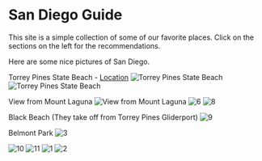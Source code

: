 # San Diego Guide

This site is a simple collection of some of our favorite places. Click on the sections on the left for the recommendations.

Here are some nice pictures of San Diego.

Torrey Pines State Beach - [Location](https://goo.gl/maps/mE3JvdQjETrjg5uC9)
![Torrey Pines State Beach](images/IMG_1253.JPG)
![Torrey Pines State Beach](images/IMG_1188.JPG)

View from Mount Laguna
![View from Mount Laguna](images/IMG_1196.JPG)
![6](images/IMG_1216.JPG)
![8](images/IMG_1259.JPG)

Black Beach (They take off from Torrey Pines Gliderport)
![9](images/IMG_1340.JPG)

Belmont Park
![3](images/IMG_1111.JPG)

![10](images/IMG_1365.JPG)
![11](images/IMG_1383.JPG)
![1](images/IMG_1080.JPG)
![2](images/IMG_1095.JPG)
